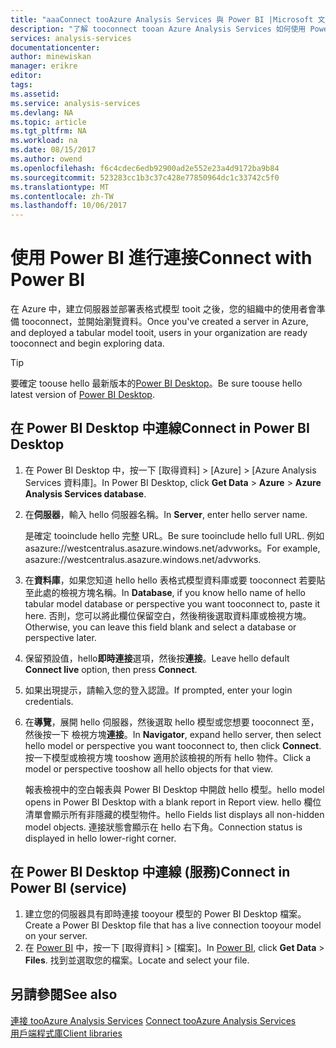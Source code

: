 ```yaml
---
title: "aaaConnect tooAzure Analysis Services 與 Power BI |Microsoft 文件"
description: "了解 tooconnect tooan Azure Analysis Services 如何使用 Power BI 的伺服器。"
services: analysis-services
documentationcenter: 
author: minewiskan
manager: erikre
editor: 
tags: 
ms.assetid: 
ms.service: analysis-services
ms.devlang: NA
ms.topic: article
ms.tgt_pltfrm: NA
ms.workload: na
ms.date: 08/15/2017
ms.author: owend
ms.openlocfilehash: f6c4cdec6edb92900ad2e552e23a4d9172ba9b84
ms.sourcegitcommit: 523283cc1b3c37c428e77850964dc1c33742c5f0
ms.translationtype: MT
ms.contentlocale: zh-TW
ms.lasthandoff: 10/06/2017
---
```

# <a name="connect-with-power-bi"></a><span data-ttu-id="03bb7-103">使用 Power BI 進行連接</span><span class="sxs-lookup"><span data-stu-id="03bb7-103">Connect with Power BI</span></span>

<span data-ttu-id="03bb7-104">在 Azure 中，建立伺服器並部署表格式模型 tooit 之後，您的組織中的使用者會準備 tooconnect，並開始瀏覽資料。</span><span class="sxs-lookup"><span data-stu-id="03bb7-104">Once you've created a server in Azure, and deployed a tabular model tooit, users in your organization are ready tooconnect and begin exploring data.</span></span> 

> [!TIP]
> <span data-ttu-id="03bb7-105">要確定 toouse hello 最新版本的[Power BI Desktop](https://powerbi.microsoft.com/desktop/)。</span><span class="sxs-lookup"><span data-stu-id="03bb7-105">Be sure toouse hello latest version of [Power BI Desktop](https://powerbi.microsoft.com/desktop/).</span></span>
> 
> 
  
## <a name="connect-in-power-bi-desktop"></a><span data-ttu-id="03bb7-106">在 Power BI Desktop 中連線</span><span class="sxs-lookup"><span data-stu-id="03bb7-106">Connect in Power BI Desktop</span></span>

1. <span data-ttu-id="03bb7-107">在 Power BI Desktop 中，按一下 [取得資料] > [Azure] > [Azure Analysis Services 資料庫]。</span><span class="sxs-lookup"><span data-stu-id="03bb7-107">In Power BI Desktop, click **Get Data** > **Azure** > **Azure Analysis Services database**.</span></span>

2. <span data-ttu-id="03bb7-108">在**伺服器**，輸入 hello 伺服器名稱。</span><span class="sxs-lookup"><span data-stu-id="03bb7-108">In **Server**, enter hello server name.</span></span> 
    
    <span data-ttu-id="03bb7-109">是確定 tooinclude hello 完整 URL。</span><span class="sxs-lookup"><span data-stu-id="03bb7-109">Be sure tooinclude hello full URL.</span></span> <span data-ttu-id="03bb7-110">例如 asazure://westcentralus.asazure.windows.net/advworks。</span><span class="sxs-lookup"><span data-stu-id="03bb7-110">For example, asazure://westcentralus.asazure.windows.net/advworks.</span></span>

3. <span data-ttu-id="03bb7-111">在**資料庫**，如果您知道 hello hello 表格式模型資料庫或要 tooconnect 若要貼至此處的檢視方塊名稱。</span><span class="sxs-lookup"><span data-stu-id="03bb7-111">In **Database**, if you know hello name of hello tabular model database or perspective you want tooconnect to, paste it here.</span></span> <span data-ttu-id="03bb7-112">否則，您可以將此欄位保留空白，然後稍後選取資料庫或檢視方塊。</span><span class="sxs-lookup"><span data-stu-id="03bb7-112">Otherwise, you can leave this field blank and select a database or perspective later.</span></span>

4. <span data-ttu-id="03bb7-113">保留預設值，hello**即時連接**選項，然後按**連接**。</span><span class="sxs-lookup"><span data-stu-id="03bb7-113">Leave hello default **Connect live** option, then press **Connect**.</span></span> 

5. <span data-ttu-id="03bb7-114">如果出現提示，請輸入您的登入認證。</span><span class="sxs-lookup"><span data-stu-id="03bb7-114">If prompted, enter your login credentials.</span></span> 

6. <span data-ttu-id="03bb7-115">在**導覽**，展開 hello 伺服器，然後選取 hello 模型或您想要 tooconnect 至，然後按一下 檢視方塊**連接**。</span><span class="sxs-lookup"><span data-stu-id="03bb7-115">In **Navigator**, expand hello server, then select hello model or perspective you want tooconnect to, then click **Connect**.</span></span> <span data-ttu-id="03bb7-116">按一下模型或檢視方塊 tooshow 適用於該檢視的所有 hello 物件。</span><span class="sxs-lookup"><span data-stu-id="03bb7-116">Click  a model or perspective tooshow all hello objects for that view.</span></span>

    <span data-ttu-id="03bb7-117">報表檢視中的空白報表與 Power BI Desktop 中開啟 hello 模型。</span><span class="sxs-lookup"><span data-stu-id="03bb7-117">hello model opens in Power BI Desktop with a blank report in Report view.</span></span> <span data-ttu-id="03bb7-118">hello 欄位清單會顯示所有非隱藏的模型物件。</span><span class="sxs-lookup"><span data-stu-id="03bb7-118">hello Fields list displays all non-hidden model objects.</span></span> <span data-ttu-id="03bb7-119">連接狀態會顯示在 hello 右下角。</span><span class="sxs-lookup"><span data-stu-id="03bb7-119">Connection status is displayed in hello lower-right corner.</span></span>

## <a name="connect-in-power-bi-service"></a><span data-ttu-id="03bb7-120">在 Power BI Desktop 中連線 (服務)</span><span class="sxs-lookup"><span data-stu-id="03bb7-120">Connect in Power BI (service)</span></span>

1. <span data-ttu-id="03bb7-121">建立您的伺服器具有即時連接 tooyour 模型的 Power BI Desktop 檔案。</span><span class="sxs-lookup"><span data-stu-id="03bb7-121">Create a Power BI Desktop file that has a live connection tooyour model on your server.</span></span>
2. <span data-ttu-id="03bb7-122">在 [Power BI](https://powerbi.microsoft.com) 中，按一下 [取得資料]  >  [檔案]。</span><span class="sxs-lookup"><span data-stu-id="03bb7-122">In [Power BI](https://powerbi.microsoft.com), click **Get Data** > **Files**.</span></span> <span data-ttu-id="03bb7-123">找到並選取您的檔案。</span><span class="sxs-lookup"><span data-stu-id="03bb7-123">Locate and select your file.</span></span>



## <a name="see-also"></a><span data-ttu-id="03bb7-124">另請參閱</span><span class="sxs-lookup"><span data-stu-id="03bb7-124">See also</span></span>
<span data-ttu-id="03bb7-125">[連接 tooAzure Analysis Services](analysis-services-connect.md) </span><span class="sxs-lookup"><span data-stu-id="03bb7-125">[Connect tooAzure Analysis Services](analysis-services-connect.md) </span></span>  
[<span data-ttu-id="03bb7-126">用戶端程式庫</span><span class="sxs-lookup"><span data-stu-id="03bb7-126">Client libraries</span></span>](analysis-services-data-providers.md)

